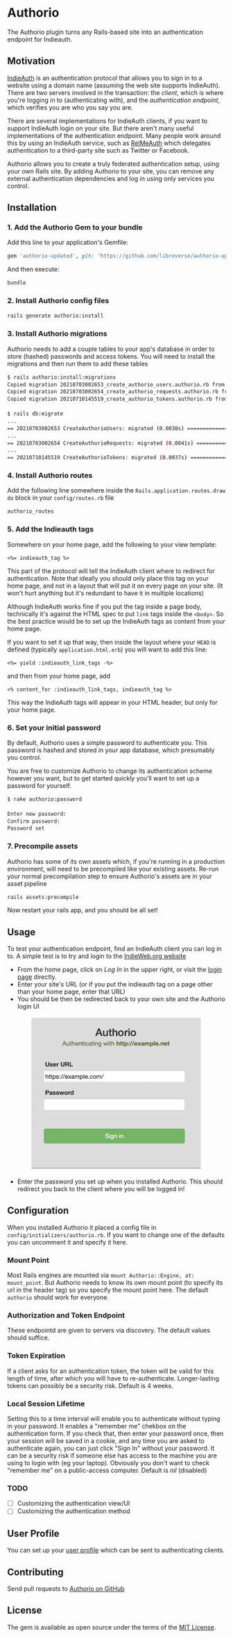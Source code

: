 # Authorio

The Authorio plugin turns any Rails-based site into an authentication endpoint for Indieauth.

## Motivation

[IndieAuth](https://indieauth.com/faq) is an authentication protocol that allows you to sign in to a website using a domain name (assuming the web site supports IndieAuth). There are two servers involved in the transaction: the _client_, which is where you're logging in to (authenticating with), and the _authentication endpoint_, which verifies you are who you say you are.

There are several implementations for IndieAuth clients, if you want to support IndieAuth login on your site. But there aren't many useful implementations of the authentication endpoint. Many people work around this by using an IndieAuth service, such as [RelMeAuth](https://indieweb.org/RelMeAuth) which delegates authentication to a third-party site such as Twitter or Facebook.

Authorio allows you to create a truly federated authentication setup, using your own Rails site. By adding Authorio to your site, you can remove any external authentication dependencies and log in using only services you control.

## Installation

### 1. Add the Authorio Gem to your bundle

Add this line to your application's Gemfile:

```ruby
gem 'authorio-updated', git: 'https://github.com/libreverse/authorio-updated.git'
```

And then execute:

```bash
bundle
```

### 2. Install Authorio config files

```bash
rails generate authorio:install
```

### 3. Install Authorio migrations

Authorio needs to add a couple tables to your app's database in order to store (hashed) passwords and access tokens.
You will need to install the migrations and then run them to add these tables

```bash
$ rails authorio:install:migrations
Copied migration 20210703002653_create_authorio_users.authorio.rb from authorio
Copied migration 20210703002654_create_authorio_requests.authorio.rb from authorio
Copied migration 20210710145519_create_authorio_tokens.authorio.rb from authorio

$ rails db:migrate
...
== 20210703002653 CreateAuthorioUsers: migrated (0.0038s) =====================
...
== 20210703002654 CreateAuthorioRequests: migrated (0.0041s) ==================
...
== 20210710145519 CreateAuthorioTokens: migrated (0.0037s) ====================
```

### 4. Install Authorio routes

Add the following line somewhere inside the `Rails.application.routes.draw do` block in your `config/routes.rb` file

```ruby
authorio_routes
```

### 5. Add the Indieauth tags

Somewhere on your home page, add the following to your view template:

```erb
<%= indieauth_tag %>
```

This part of the protocol will tell the IndieAuth client where to redirect for authentication. Note that ideally
you should only place this tag on your home page, and not in a layout that will put it on every page on your site.
(It won't hurt anything but it's redundant to have it in multiple locations)

Although IndieAuth works fine if you put the tag inside a page body, technically it's against the HTML spec to put
`link` tags inside the `<body>`. So the best practice would be to set up the IndieAuth tags as content from your home page.

If you want to set it up that way, then inside the layout where your `HEAD` is defined (typically `application.html.erb`)
you will want to add this line:

```erb
<%= yield :indieauth_link_tags -%>
```

and then from your home page, add

```erb
<% content_for :indieauth_link_tags, indieauth_tag %>
```

This way the IndieAuth tags will appear in your HTML header, but only for your home page.

### 6. Set your initial password

By default, Authorio uses a simple password to authenticate you. This password is hashed and stored in your app
database, which presumably you control.

You are free to customize Authorio to change its authentication scheme however you want, but to get started
quickly you'll want to set up a password for yourself.

```bash
$ rake authorio:password

Enter new password:
Confirm password:
Password set
```

### 7. Precompile assets

Authorio has some of its own assets which, if you're running in a production environment, will need to be precompiled
like your existing assets. Re-run your normal precompilation step to ensure Authorio's assets are in your asset pipeline

```bash
rails assets:precompile
```

Now restart your rails app, and you should be all set!

## Usage

To test your authentication endpoint, find an IndieAuth client you can log in to. A simple test is to try and login
to the [IndieWeb.org website](https://indieweb.org)

- From the home page, click on _Log In_ in the upper right, or visit the [login page](https://sso.indieweb.org/login?url=https%3A%2F%2Findieweb.org%2FMain_Page) directly.
- Enter your site's URL (or if you put the indieauth tag on a page other than your home page, enter that URL)
- You should be then be redirected back to your own site and the Authorio login UI

<p align="center">
<img src="./auth-ui.png" width="400">
</p>

- Enter the password you set up when you installed Authorio. This should redirect you back to the client where you
  will be logged in!

## Configuration

When you installed Authorio it placed a config file in `config/initializers/authorio.rb`. If you want to change
one of the defaults you can uncomment it and specify it here.

### Mount Point

Most Rails engines are mounted via `mount Authorio::Engine, at: mount_point`. But Authorio needs to know its own
mount point (to specify its url in the header tag) so you specify the mount point here. The default `authorio`
should work for everyone.

### Authorization and Token Endpoint

These endpointd are given to servers via discovery. The default values should suffice.

### Token Expiration

If a client asks for an authentication token, the token will be valid for this length of time, after which
you will have to re-authenticate. Longer-lasting
tokens can possibly be a security risk. Default is 4 weeks.

### Local Session Lifetime

Setting this to a time interval will enable you to authenticate without typing in your password. It enables a
"remember me" chekbox on the authentication form. If you check that, then enter your
password once, then your session will be saved in a cookie, and any time you are asked to authenticate again,
you can just click "Sign In" without your password. It can be a security risk if someone else has access to
the machine you are using to login with (eg your laptop). Obviously you don't want to check "remember me"
on a public-access computer. Default is _nil_ (disabled)

### TODO

- [ ] Customizing the authentication view/UI
- [ ] Customizing the authentication method

## User Profile

You can set up your <a href="doc/profile.md">user profile</a> which can be sent to authenticating clients.

## Contributing

Send pull requests to [Authorio on GitHub](https://github.com/reiterate-app/authorio)

## License

The gem is available as open source under the terms of the [MIT License](https://opensource.org/licenses/MIT).
